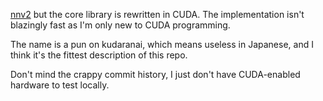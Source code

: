 [nnv2](https://github.com/ceilight/nnv2) but the core library is rewritten in
CUDA. The implementation isn't blazingly fast as I'm only new to CUDA
programming.

The name is a pun on kudaranai, which means useless in Japanese, and I think
it's the fittest description of this repo.

Don't mind the crappy commit history, I just don't have CUDA-enabled hardware
to test locally.